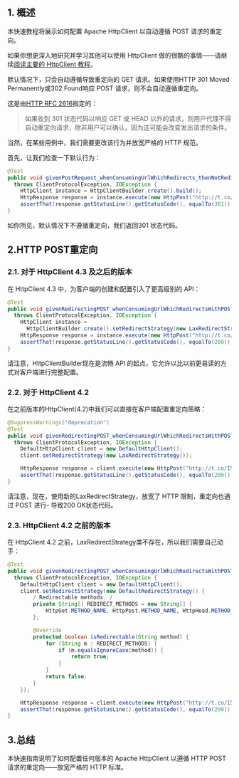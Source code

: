 ## 1. 概述

本快速教程将展示如何配置 Apache HttpClient 以自动遵循 POST 请求的重定向。

如果你想更深入地研究并学习其他可以使用 HttpClient 做的很酷的事情——请继续[阅读主要的 HttpClient 教程](https://www.baeldung.com/httpclient-guide)。

默认情况下，只会自动遵循导致重定向的 GET 请求。如果使用HTTP 301 Moved Permanently或302 Found响应 POST 请求，则不会自动遵循重定向。

这是由[HTTP RFC 2616](https://www.w3.org/Protocols/rfc2616/rfc2616-sec10.html#sec10.3)指定的：

>   如果收到 301 状态代码以响应 GET 或 HEAD 以外的请求，则用户代理不得自动重定向请求，除非用户可以确认，因为这可能会改变发出请求的条件。

当然，在某些用例中，我们需要更改该行为并放宽严格的 HTTP 规范。

首先，让我们检查一下默认行为：

```java
@Test
public void givenPostRequest_whenConsumingUrlWhichRedirects_thenNotRedirected() 
  throws ClientProtocolException, IOException {
    HttpClient instance = HttpClientBuilder.create().build();
    HttpResponse response = instance.execute(new HttpPost("http://t.co/I5YYd9tddw"));
    assertThat(response.getStatusLine().getStatusCode(), equalTo(301));
}
```

如你所见，默认情况下不遵循重定向，我们返回301 状态代码。

## 2.HTTP POST重定向

### 2.1. 对于 HttpClient 4.3 及之后的版本

在 HttpClient 4.3 中，为客户端的创建和配置引入了更高级别的 API：

```java
@Test
public void givenRedirectingPOST_whenConsumingUrlWhichRedirectsWithPOST_thenRedirected() 
  throws ClientProtocolException, IOException {
    HttpClient instance = 
      HttpClientBuilder.create().setRedirectStrategy(new LaxRedirectStrategy()).build();
    HttpResponse response = instance.execute(new HttpPost("http://t.co/I5YYd9tddw"));
    assertThat(response.getStatusLine().getStatusCode(), equalTo(200));
}
```

请注意，HttpClientBuilder现在是流畅 API 的起点，它允许以比以前更易读的方式对客户端进行完整配置。

### 2.2. 对于 HttpClient 4.2

在之前版本的HttpClient(4.2)中我们可以直接在客户端配置重定向策略：

```java
@SuppressWarnings("deprecation")
@Test
public void givenRedirectingPOST_whenConsumingUrlWhichRedirectsWithPOST_thenRedirected() 
  throws ClientProtocolException, IOException {
    DefaultHttpClient client = new DefaultHttpClient();
    client.setRedirectStrategy(new LaxRedirectStrategy());

    HttpResponse response = client.execute(new HttpPost("http://t.co/I5YYd9tddw"));
    assertThat(response.getStatusLine().getStatusCode(), equalTo(200));
}
```

请注意，现在，使用新的LaxRedirectStrategy，放宽了 HTTP 限制，重定向也通过 POST 进行- 导致200 OK状态代码。

### 2.3. HttpClient 4.2 之前的版本

在 HttpClient 4.2 之前，LaxRedirectStrategy类不存在，所以我们需要自己动手：

```java
@Test
public void givenRedirectingPOST_whenConsumingUrlWhichRedirectsWithPOST_thenRedirected() 
  throws ClientProtocolException, IOException {
    DefaultHttpClient client = new DefaultHttpClient();
    client.setRedirectStrategy(new DefaultRedirectStrategy() {
        / Redirectable methods. /
        private String[] REDIRECT_METHODS = new String[] { 
            HttpGet.METHOD_NAME, HttpPost.METHOD_NAME, HttpHead.METHOD_NAME 
        };

        @Override
        protected boolean isRedirectable(String method) {
            for (String m : REDIRECT_METHODS) {
                if (m.equalsIgnoreCase(method)) {
                    return true;
                }
            }
            return false;
        }
    });

    HttpResponse response = client.execute(new HttpPost("http://t.co/I5YYd9tddw"));
    assertThat(response.getStatusLine().getStatusCode(), equalTo(200));
}
```

## 3.总结

本快速指南说明了如何配置任何版本的 Apache HttpClient 以遵循 HTTP POST 请求的重定向——放宽严格的 HTTP 标准。